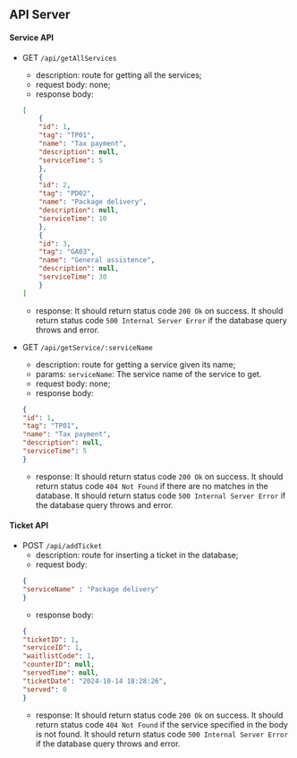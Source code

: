 ## API Server

#### Service API

- GET `/api/getAllServices`
    - description: route for getting all the services;
    - request body: none;
    - response body: 
    ``` json
    [
        {
        "id": 1,
        "tag": "TP01",
        "name": "Tax payment",
        "description": null,
        "serviceTime": 5
        },
        {
        "id": 2,
        "tag": "PD02",
        "name": "Package delivery",
        "description": null,
        "serviceTime": 10
        },
        {
        "id": 3,
        "tag": "GA03",
        "name": "General assistence",
        "description": null,
        "serviceTime": 30
        }
    ]
    ```
    - response:
      It should return status code `200 Ok` on success.
      It should return status code `500 Internal Server Error` if the database query throws and error.

- GET `/api/getService/:serviceName`
    - description: route for getting a service given its name;
    - params: 
      `serviceName`: The service name of the service to get.
    - request body: none;
    - response body: 
    ``` json
    {
    "id": 1,
    "tag": "TP01",
    "name": "Tax payment",
    "description": null,
    "serviceTime": 5
    }
    ```
    - response:
      It should return status code `200 Ok` on success.
      It should return status code `404 Not Found` if there are no matches in the database.
      It should return status code `500 Internal Server Error` if the database query throws and error.

#### Ticket API
- POST `/api/addTicket`
    - description: route for inserting a ticket in the database;
    - request body:
    ``` json
    {
    "serviceName" : "Package delivery"
    }
    ```
    - response body: 
    ``` json
    {
    "ticketID": 1,
    "serviceID": 1,
    "waitlistCode": 1,
    "counterID": null,
    "servedTime": null,
    "ticketDate": "2024-10-14 18:28:26",
    "served": 0
    }
    ```
    - response:
      It should return status code `200 Ok` on success.
      It should return status code `404 Not Found` if the service specified in the body is not found.
      It should return status code `500 Internal Server Error` if the database query throws and error.